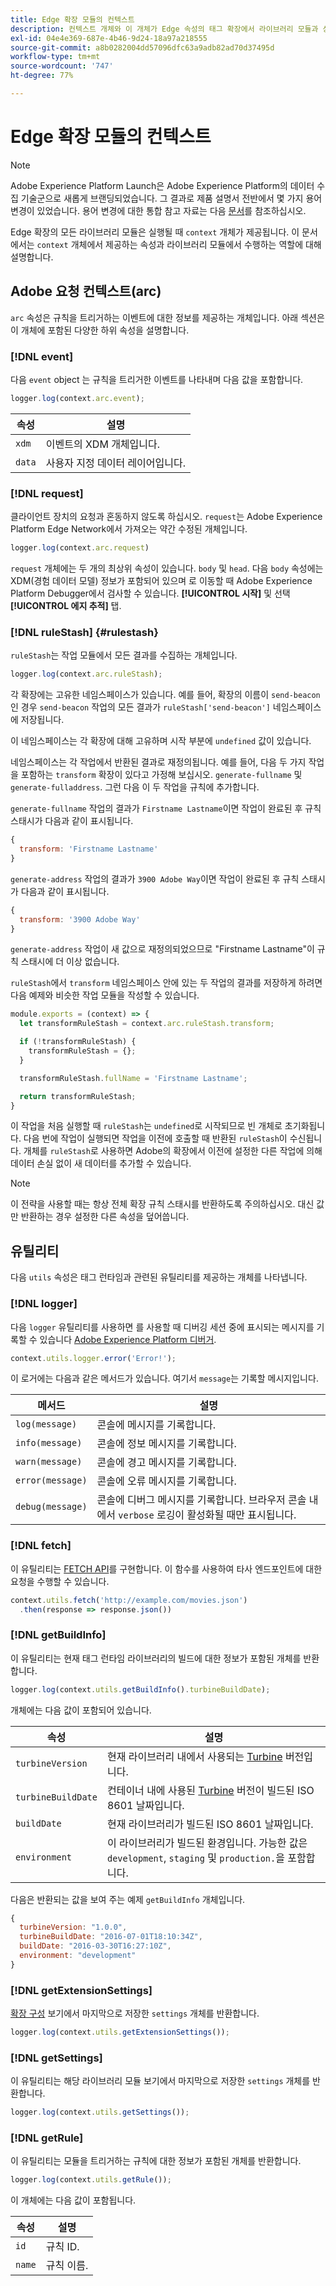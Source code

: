 ```yaml
---
title: Edge 확장 모듈의 컨텍스트
description: 컨텍스트 개체와 이 개체가 Edge 속성의 태그 확장에서 라이브러리 모듈과 상호 작용할 때 수행하는 역할에 대해 알아봅니다.
exl-id: 04e4e369-687e-4b46-9d24-18a97a218555
source-git-commit: a8b0282004dd57096dfc63a9adb82ad70d37495d
workflow-type: tm+mt
source-wordcount: '747'
ht-degree: 77%

---
```


# Edge 확장 모듈의 컨텍스트

>[!NOTE]
>
> Adobe Experience Platform Launch은 Adobe Experience Platform의 데이터 수집 기술군으로 새롭게 브랜딩되었습니다. 그 결과로 제품 설명서 전반에서 몇 가지 용어 변경이 있었습니다. 용어 변경에 대한 통합 참고 자료는 다음 [문서](../../term-updates.md)를 참조하십시오.

Edge 확장의 모든 라이브러리 모듈은 실행될 때 `context` 개체가 제공됩니다. 이 문서에서는 `context` 개체에서 제공하는 속성과 라이브러리 모듈에서 수행하는 역할에 대해 설명합니다.

## Adobe 요청 컨텍스트(arc)

`arc` 속성은 규칙을 트리거하는 이벤트에 대한 정보를 제공하는 개체입니다. 아래 섹션은 이 개체에 포함된 다양한 하위 속성을 설명합니다.

### [!DNL event]

다음 `event` object 는 규칙을 트리거한 이벤트를 나타내며 다음 값을 포함합니다.

```js
logger.log(context.arc.event);
```

| 속성 | 설명 |
| --- | --- |
| `xdm` | 이벤트의 XDM 개체입니다. |
| `data` | 사용자 지정 데이터 레이어입니다. |

### [!DNL request]

클라이언트 장치의 요청과 혼동하지 않도록 하십시오. `request`는 Adobe Experience Platform Edge Network에서 가져오는 약간 수정된 개체입니다.

```js
logger.log(context.arc.request)
```

`request` 개체에는 두 개의 최상위 속성이 있습니다. `body` 및 `head`. 다음 `body` 속성에는 XDM(경험 데이터 모델) 정보가 포함되어 있으며 로 이동할 때 Adobe Experience Platform Debugger에서 검사할 수 있습니다. **[!UICONTROL 시작]** 및 선택 **[!UICONTROL 에지 추적]** 탭.

### [!DNL ruleStash] {#rulestash}

`ruleStash`는 작업 모듈에서 모든 결과를 수집하는 개체입니다.

```js
logger.log(context.arc.ruleStash);
```

각 확장에는 고유한 네임스페이스가 있습니다. 예를 들어, 확장의 이름이 `send-beacon`인 경우 `send-beacon` 작업의 모든 결과가 `ruleStash['send-beacon']` 네임스페이스에 저장됩니다.

이 네임스페이스는 각 확장에 대해 고유하며 시작 부분에 `undefined` 값이 있습니다.

네임스페이스는 각 작업에서 반환된 결과로 재정의됩니다. 예를 들어, 다음 두 가지 작업을 포함하는 `transform` 확장이 있다고 가정해 보십시오. `generate-fullname` 및 `generate-fulladdress`. 그런 다음 이 두 작업을 규칙에 추가합니다.

`generate-fullname` 작업의 결과가 `Firstname Lastname`이면 작업이 완료된 후 규칙 스태시가 다음과 같이 표시됩니다.

```js
{
  transform: 'Firstname Lastname'
}
```

`generate-address` 작업의 결과가 `3900 Adobe Way`이면 작업이 완료된 후 규칙 스태시가 다음과 같이 표시됩니다.

```js
{
  transform: '3900 Adobe Way'
}
```

`generate-address` 작업이 새 값으로 재정의되었으므로 &quot;Firstname Lastname&quot;이 규칙 스태시에 더 이상 없습니다.

`ruleStash`에서 `transform` 네임스페이스 안에 있는 두 작업의 결과를 저장하게 하려면 다음 예제와 비슷한 작업 모듈을 작성할 수 있습니다.

```js
module.exports = (context) => {
  let transformRuleStash = context.arc.ruleStash.transform;

  if (!transformRuleStash) {
    transformRuleStash = {};
  }

  transformRuleStash.fullName = 'Firstname Lastname';

  return transformRuleStash;
}
```

이 작업을 처음 실행할 때 `ruleStash`는 `undefined`로 시작되므로 빈 개체로 초기화됩니다. 다음 번에 작업이 실행되면 작업을 이전에 호출할 때 반환된 `ruleStash`이 수신됩니다. 개체를 `ruleStash`로 사용하면 Adobe의 확장에서 이전에 설정한 다른 작업에 의해 데이터 손실 없이 새 데이터를 추가할 수 있습니다.

>[!NOTE]
>
>이 전략을 사용할 때는 항상 전체 확장 규칙 스태시를 반환하도록 주의하십시오. 대신 값만 반환하는 경우 설정한 다른 속성을 덮어씁니다.

## 유틸리티

다음 `utils` 속성은 태그 런타임과 관련된 유틸리티를 제공하는 개체를 나타냅니다.

### [!DNL logger]

다음 `logger` 유틸리티를 사용하면 를 사용할 때 디버깅 세션 중에 표시되는 메시지를 기록할 수 있습니다 [Adobe Experience Platform 디버거](https://chrome.google.com/webstore/detail/adobe-experience-platform/bfnnokhpnncpkdmbokanobigaccjkpob).

```js
context.utils.logger.error('Error!');
```

이 로거에는 다음과 같은 메서드가 있습니다. 여기서 `message`는 기록할 메시지입니다.

| 메서드 | 설명 |
| --- | --- |
| `log(message)` | 콘솔에 메시지를 기록합니다. |
| `info(message)` | 콘솔에 정보 메시지를 기록합니다. |
| `warn(message)` | 콘솔에 경고 메시지를 기록합니다. |
| `error(message)` | 콘솔에 오류 메시지를 기록합니다. |
| `debug(message)` | 콘솔에 디버그 메시지를 기록합니다. 브라우저 콘솔 내에서 `verbose` 로깅이 활성화될 때만 표시됩니다. |

### [!DNL fetch]

이 유틸리티는 [FETCH API](https://developer.mozilla.org/ko-KR/docs/Web/API/Fetch_API)를 구현합니다. 이 함수를 사용하여 타사 엔드포인트에 대한 요청을 수행할 수 있습니다.

```js
context.utils.fetch('http://example.com/movies.json')
  .then(response => response.json())
```

### [!DNL getBuildInfo]

이 유틸리티는 현재 태그 런타임 라이브러리의 빌드에 대한 정보가 포함된 개체를 반환합니다.

```js
logger.log(context.utils.getBuildInfo().turbineBuildDate);
```

개체에는 다음 값이 포함되어 있습니다.

| 속성 | 설명 |
| --- | --- |
| `turbineVersion` | 현재 라이브러리 내에서 사용되는 [Turbine](https://www.npmjs.com/package/@adobe/reactor-turbine-edge) 버전입니다. |
| `turbineBuildDate` | 컨테이너 내에 사용된 [Turbine](https://www.npmjs.com/package/@adobe/reactor-turbine-edge) 버전이 빌드된 ISO 8601 날짜입니다. |
| `buildDate` | 현재 라이브러리가 빌드된 ISO 8601 날짜입니다. |
| `environment` | 이 라이브러리가 빌드된 환경입니다. 가능한 값은 `development`, `staging` 및 `production.`을 포함합니다. |

다음은 반환되는 값을 보여 주는 예제 `getBuildInfo` 개체입니다.

```js
{
  turbineVersion: "1.0.0",
  turbineBuildDate: "2016-07-01T18:10:34Z",
  buildDate: "2016-03-30T16:27:10Z",
  environment: "development"
}
```

### [!DNL getExtensionSettings]

[확장 구성](../configuration.md) 보기에서 마지막으로 저장한 `settings` 개체를 반환합니다.

```js
logger.log(context.utils.getExtensionSettings());
```

### [!DNL getSettings]

이 유틸리티는 해당 라이브러리 모듈 보기에서 마지막으로 저장한 `settings` 개체를 반환합니다.

```js
logger.log(context.utils.getSettings());
```

### [!DNL getRule]

이 유틸리티는 모듈을 트리거하는 규칙에 대한 정보가 포함된 개체를 반환합니다.

```js
logger.log(context.utils.getRule());
```

이 개체에는 다음 값이 포함됩니다.

| 속성 | 설명 |
| --- | --- |
| `id` | 규칙 ID. |
| `name` | 규칙 이름. |
